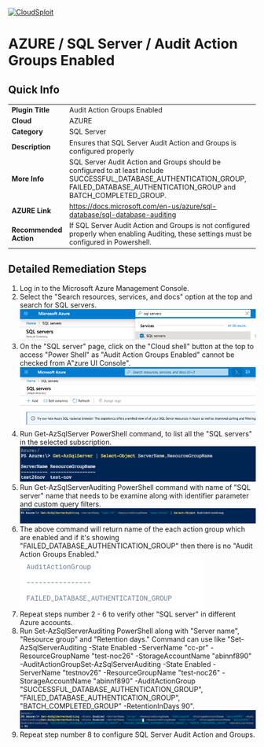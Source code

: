 [![CloudSploit](https://cloudsploit.com/img/logo-new-big-text-100.png "CloudSploit")](https://cloudsploit.com)

# AZURE / SQL Server / Audit Action Groups Enabled

## Quick Info

| | |
|-|-|
| **Plugin Title** | Audit Action Groups Enabled |
| **Cloud** | AZURE |
| **Category** | SQL Server |
| **Description** | Ensures that SQL Server Audit Action and Groups is configured properly |
| **More Info** | SQL Server Audit Action and Groups should be configured to at least include SUCCESSFUL_DATABASE_AUTHENTICATION_GROUP, FAILED_DATABASE_AUTHENTICATION_GROUP and BATCH_COMPLETED_GROUP. |
| **AZURE Link** | https://docs.microsoft.com/en-us/azure/sql-database/sql-database-auditing |
| **Recommended Action** | If SQL Server Audit Action and Groups is not configured properly when enabling Auditing, these settings must be configured in Powershell. |

## Detailed Remediation Steps

1. Log in to the Microsoft Azure Management Console.
2. Select the "Search resources, services, and docs" option at the top and search for SQL servers. </br> <img src="/resources/azure/sqlserver/audit-action-groups-enabled/step2.png"/>
3. On the "SQL server" page, click on the "Cloud shell" button at the top to access "Power Shell" as "Audit Action Groups Enabled" cannot be checked from A"zure UI Console".</br> <img src="/resources/azure/sqlserver/audit-action-groups-enabled/step3.png"/>
4. Run Get-AzSqlServer PowerShell command, to list all the "SQL servers" in the selected subscription.</br> <img src="/resources/azure/sqlserver/audit-action-groups-enabled/step4.png"/>
5. Run Get-AzSqlServerAuditing PowerShell command with name of "SQL server" name that needs to be examine along with identifier parameter and custom query filters.</br> <img src="/resources/azure/sqlserver/audit-action-groups-enabled/step5.png"/>
6. The above command will return name of the each action group which are enabled and if it's showing "FAILED_DATABASE_AUTHENTICATION_GROUP" then there is no "Audit Action Groups Enabled."<br> <img src="/resources/azure/sqlserver/audit-action-groups-enabled/step6.png"/>
7. Repeat steps number 2 - 6 to verify other "SQL server" in different Azure accounts.</br> 
8. Run Set-AzSqlServerAuditing PowerShell along with "Server name", "Resource group" and "Retention days." Command can use like "Set-AzSqlServerAuditing -State Enabled -ServerName "cc-pr" -ResourceGroupName "test-noc26" -StorageAccountName "abinnf890" -AuditActionGroupSet-AzSqlServerAuditing -State Enabled -ServerName "testnov26" -ResourceGroupName "test-noc26" -StorageAccountName "abinnf890" -AuditActionGroup "SUCCESSFUL_DATABASE_AUTHENTICATION_GROUP", "FAILED_DATABASE_AUTHENTICATION_GROUP", "BATCH_COMPLETED_GROUP" -RetentionInDays 90". </br> <img src="/resources/azure/sqlserver/audit-action-groups-enabled/step8.png"/>
9. Repeat step number 8 to configure SQL Server Audit Action and Groups.</br>
